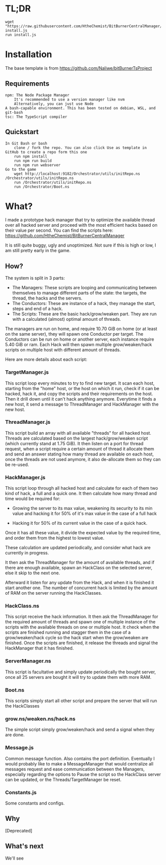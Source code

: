 # TL;DR

```
wget "https://raw.githubusercontent.com/HtheChemist/BitBurnerCentralManager/master/initDownload.js" install.js
run install.js
```

# Installation

The base template is from https://github.com/Naliwe/bitBurnerTsProject

## Requirements

    npm: The Node Package Manager
        It's recommended to use a version manager like nvm
        Alternatively, you can just use Node
    A bash-capable environment. This has been tested on debian, WSL, and git-bash
    tsc: The TypeScript compiler

## Quickstart

    In Git Bash or bash
        clone / fork the repo. You can also click Use as template in GitHub to create a repo form this one
        run npm install
        run npm run build
        run npm run webserver
    Go to the game
        wget http://localhost:9182/Orchestrator/utils/initRepo.ns /Orchestrator/utils/initRepo.ns
        run /Orchestrator/utils/initRepo.ns
        run /Orchestrator/Boot.ns


# What?

I made a prototype hack manager that try to optimize the available thread over all hacked server and proceed with the most efficient hacks based on their value per second. You can find the scripts here: https://github.com/HtheChemist/BitBurnerCentralManager

It is still quite buggy, ugly and unoptimized. Not sure if this is high or low, I am still pretty early in the game.

## How?

The system is split in 3 parts:

- The Managers: These scripts are looping and communicating between themselves to manage different parts of the state: the targets, the thread, the hacks and the servers.
- The Conductors: These are instance of a hack, they manage the start, steps and end of a hack.
- The Scripts: These are the basic hack/grow/weaken part. They are run with a calculated (almost) optimal amount of threads.

The managers are run on home, and require 10.70 GiB on home (or at least on the same server), they will spawn one Conductor per target. The Conductors can be run on home or another server, each instance require 5.40 GiB or ram. Each Hack will then spawn multiple grow/weaken/hack scripts on multiple host with different amount of threads.

Here are more details about each script:

### TargetManager.js

This script loop every minutes to try to find new target. It scan each host, starting from the "home" host, or the host on which it run, check if it can be hacked, hack it, and copy the scripts and their requirements on the host. Then it drill down until it can't hack anything anymore. Everytime it finds a new host, it send a message to ThreadManager and HackManager with the new host.

### ThreadManager.js

This script build an array with all available "threads" for all hacked host. Threads are calculated based on the largest hack/grow/weaken script (which currently stand at 1.75 GiB). It then listen on a port for thread request, when a script require a certain amount of thread it allocate them and send an answer stating how many thread are available on each host, once the threads are not used anymore, it also de-allocate them so they can be re-used.

### HackManager.js

This script loop through all hacked host and calculate for each of them two kind of hack, a full and a quick one. It then calculate how many thread and time would be required for:

- Growing the server to its max value, weakening its security to its min value and hacking it for 50% of it's max value in the case of a full hack

- Hacking it for 50% of its current value in the case of a quick hack.

Once it has all these value, it divide the expected value by the required time, and order them from the highest to lowest value.

These calculation are updated periodically, and consider what hack are currently in progress.

It then ask the ThreadManager for the amount of available threads, and if there are enough available, spawn an HackClass on the selected server, else it skip to the next one.

Afterward it listen for any update from the Hack, and when it is finished it start another one. The number of concurrent hack is limited by the amount of RAM on the server running the HackClasses.

### HackClass.ns

This script receive the hack information. It then ask the ThreadManager for the required amount of threads and spawn one of multiple instance of the scripts with the available threads on one or multiple host. It check when the scripts are finished running and stagger them in the case of a grow/weaken/hack cycle so the hack start when the grow/weaken are finished. Once the scripts are finished, it release the threads and signal the HackManager that it has finished.

### ServerManager.ns

This script is facultative and simply update periodically the bought server, once all 25 servers are bought it will try to update them with more RAM.

### Boot.ns

This scripts simply start all other script and prepare the server that will run the HackClasses

### grow.ns/weaken.ns/hack.ns

The simple script simply grow/weaken/hack and send a signal when they are done.

### Message.js

Common message function. Also contains the port definition. Eventually I would probably like to make a MessageManager that would centralize all messages request and ease communication between the Managers, especially regarding the options to Pause the script so the HackClass server can be updated, or the Threads/TargetManager be reset.

### Constants.js

Some constants and configs.

## Why

[Deprecated]

## What's next

We'll see
